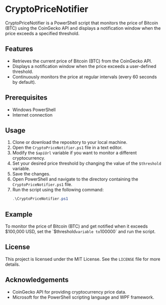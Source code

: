 # CryptoPriceNotifier

CryptoPriceNotifier is a PowerShell script that monitors the price of Bitcoin (BTC) using the CoinGecko API and displays a notification window when the price exceeds a specified threshold.

## Features

- Retrieves the current price of Bitcoin (BTC) from the CoinGecko API.
- Displays a notification window when the price exceeds a user-defined threshold.
- Continuously monitors the price at regular intervals (every 60 seconds by default).

## Prerequisites

- Windows PowerShell
- Internet connection

## Usage

1. Clone or download the repository to your local machine.
2. Open the `CryptoPriceNotifier.ps1` file in a text editor.
3. Modify the `$apiUrl` variable if you want to monitor a different cryptocurrency.
4. Set your desired price threshold by changing the value of the `$threshold` variable.
5. Save the changes.
6. Open PowerShell and navigate to the directory containing the `CryptoPriceNotifier.ps1` file.
7. Run the script using the following command:
    ```powershell
    .\CryptoPriceNotifier.ps1
    ```

## Example

To monitor the price of Bitcoin (BTC) and get notified when it exceeds $100,000 USD, set the `$threshold` variable to `100000` and run the script.

## License

This project is licensed under the MIT License. See the `LICENSE` file for more details.

## Acknowledgements

- CoinGecko API for providing cryptocurrency price data.
- Microsoft for the PowerShell scripting language and WPF framework.
